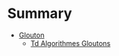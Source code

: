 # Summary

- [Glouton](1_glouton/algorithmes_gloutons.md)
	- [Td Algorithmes Gloutons](1_glouton/TD_algorithmes_gloutons.md)
